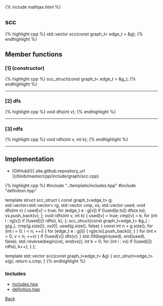 {% include mathjax.html %}

## scc

{% highlight cpp %}
std::vector<int> scc(const graph_t< edge_t > &g);
{% endhighlight %}

## Member functions

### [1] (constructor)
{% highlight cpp %}
scc_struct(const graph_t< edge_t > &g_);
{% endhighlight %}


---------------------------------------

### [2] dfs
{% highlight cpp %}
void dfs(int v);
{% endhighlight %}


---------------------------------------

### [3] rdfs
{% highlight cpp %}
void rdfs(int v, int k);
{% endhighlight %}


---------------------------------------

## Implementation

- [GitHub]({{ site.github.repository_url }}/blob/master/cpp/include/graph/scc.cpp)

{% highlight cpp %}
#include "../template/includes.hpp"
#include "definition.hpp"

template <typename edge_t> struct scc_struct {
  const graph_t<edge_t> g;
  std::vector<std::vector<int>> rg;
  std::vector<int> cmp, vs;
  std::vector<bool> used;
  void dfs(int v) {
    used[v] = true;
    for (edge_t e : g[v])
      if (!used[e.to])
        dfs(e.to);
    vs.push_back(v);
  };
  void rdfs(int v, int k) {
    used[v] = true;
    cmp[v] = k;
    for (int i : rg[v])
      if (!used[i])
        rdfs(i, k);
  };
  scc_struct(const graph_t<edge_t> &g_)
      : g(g_), cmp(g.size()), vs(0), used(g.size(), false) {
    const int n = g.size();
    for (int i = 0; i < n; ++i) {
      for (edge_t e : g[i]) {
        rg[e.to].push_back(i);
      }
    }
    for (int v = 0; v < n; ++v) {
      if (!used[v])
        dfs(v);
    }
    std::fill(begin(used), end(used), false);
    std::reverse(begin(vs), end(vs));
    int k = 0;
    for (int i : vs)
      if (!used[i])
        rdfs(i, k++);
  }
};

template <typename edge_t> std::vector<int> scc(const graph_t<edge_t> &g) {
  scc_struct<edge_t> s(g);
  return s.cmp;
}
{% endhighlight %}

### Includes

- [includes.hpp](../template/includes)
- [definition.hpp](definition)

[Back](../..)
